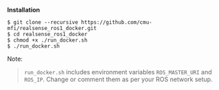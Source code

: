 **Installation**

```
$ git clone --recursive https://github.com/cmu-mfi/realsense_ros1_docker.git
$ cd realsense_ros1_docker
$ chmod +x ./run_docker.sh
$ ./run_docker.sh
```

Note:
> `run_docker.sh` includes environment variables `ROS_MASTER_URI` and `ROS_IP`. Change or comment them as per your ROS network setup.
